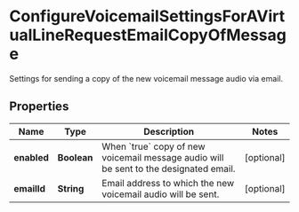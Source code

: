 <!--  Copyright 2025 Cisco Systems Inc.

Permission is hereby granted, free of charge, to any person obtaining a copy
of this software and associated documentation files (the "Software"), to deal
in the Software without restriction, including without limitation the rights
to use, copy, modify, merge, publish, distribute, sublicense, and/or sell
copies of the Software, and to permit persons to whom the Software is
furnished to do so, subject to the following conditions:

The above copyright notice and this permission notice shall be included in
all copies or substantial portions of the Software.

THE SOFTWARE IS PROVIDED "AS IS", WITHOUT WARRANTY OF ANY KIND, EXPRESS OR
IMPLIED, INCLUDING BUT NOT LIMITED TO THE WARRANTIES OF MERCHANTABILITY,
FITNESS FOR A PARTICULAR PURPOSE AND NONINFRINGEMENT. IN NO EVENT SHALL THE
AUTHORS OR COPYRIGHT HOLDERS BE LIABLE FOR ANY CLAIM, DAMAGES OR OTHER
LIABILITY, WHETHER IN AN ACTION OF CONTRACT, TORT OR OTHERWISE, ARISING FROM,
OUT OF OR IN CONNECTION WITH THE SOFTWARE OR THE USE OR OTHER DEALINGS IN
THE SOFTWARE.-->


# ConfigureVoicemailSettingsForAVirtualLineRequestEmailCopyOfMessage

Settings for sending a copy of the new voicemail message audio via email.

## Properties

| Name | Type | Description | Notes |
|------------ | ------------- | ------------- | -------------|
|**enabled** | **Boolean** | When &#x60;true&#x60; copy of new voicemail message audio will be sent to the designated email. |  [optional] |
|**emailId** | **String** | Email address to which the new voicemail audio will be sent. |  [optional] |



